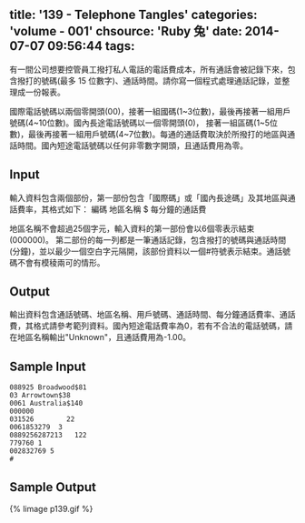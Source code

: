 title: '139 - Telephone Tangles'
categories: 'volume - 001'
chsource: 'Ruby 兔'
date: 2014-07-07 09:56:44
tags:
---

有一間公司想要控管員工撥打私人電話的電話費成本，所有通話會被記錄下來，包含撥打的號碼(最多 15 位數字)、通話時間。請你寫一個程式處理通話記錄，並整理成一份報表。

國際電話號碼以兩個零開頭(00)，接著一組國碼(1~3位數)，最後再接著一組用戶號碼(4~10位數)。國內長途電話號碼以一個零開頭(0)， 接著一組區碼(1~5位數)，最後再接著一組用戶號碼(4~7位數)。每通的通話費取決於所撥打的地區與通話時間。國內短途電話號碼以任何非零數字開頭，且通話費用為零。

## Input ##

輸入資料包含兩個部份，第一部份包含「國際碼」或「國內長途碼」及其地區與通話費率，其格式如下：
編碼 地區名稱 $ 每分鐘的通話費

地區名稱不會超過25個字元，輸入資料的第一部份會以6個零表示結束(000000)。
第二部份的每一列都是一筆通話記錄，包含撥打的號碼與通話時間(分鐘)，並以最少一個空白字元隔開，該部份資料以一個#符號表示結束。通話號碼不會有模稜兩可的情形。

## Output ##

輸出資料包含通話號碼、地區名稱、用戶號碼、通話時間、每分鐘通話費率、通話費，其格式請參考範列資料。國內短途電話費率為0，若有不合法的電話號碼，請在地區名稱輸出"Unknown"，且通話費用為-1.00。

## Sample Input ##

	088925 Broadwood$81
	03 Arrowtown$38
	0061 Australia$140
	000000
	031526        22
	0061853279  3
	0889256287213   122
	779760 1
	002832769 5
	#

## Sample Output ##

{% limage p139.gif %}